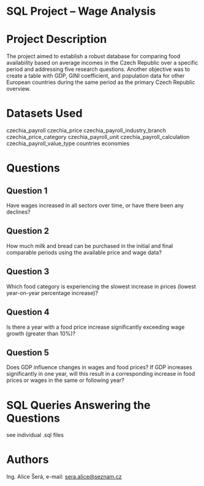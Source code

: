 # SQL Project – Wage Analysis
# Project Description
  The project aimed to establish a robust database for comparing food availability based on average incomes in the Czech Republic over a specific period and addressing five research questions. 
  Another objective was to create a table with GDP, GINI coefficient, and population data for other European countries during the same period as the primary Czech Republic overview.
# Datasets Used
  czechia_payroll
  czechia_price
  czechia_payroll_industry_branch
  czechia_price_category
  czechia_payroll_unit
  czechia_payroll_calculation
  czechia_payroll_value_type
  countries
  economies
# Questions
## Question 1
  Have wages increased in all sectors over time, or have there been any declines?
## Question 2
  How much milk and bread can be purchased in the initial and final comparable periods using the available price and wage data?
## Question 3
  Which food category is experiencing the slowest increase in prices (lowest year-on-year percentage increase)?
## Question 4
  Is there a year with a food price increase significantly exceeding wage growth (greater than 10%)?
## Question 5
  Does GDP influence changes in wages and food prices? 
  If GDP increases significantly in one year, will this result in a corresponding increase in food prices or wages in the same or following year?
# SQL Queries Answering the Questions
  see individual .sql files
# Authors
  Ing. Alice Šerá, e-mail: sera.alice@seznam.cz